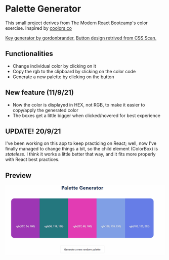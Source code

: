 # Palette Generator

This small project derives from The Modern React Bootcamp's color exercise. Inspired by [coolors.co](coolors.co)

[Key generator by gordonbrander.](https://gist.github.com/gordonbrander/2230317)
[Button design retrived from CSS Scan.](https://getcssscan.com/css-buttons-examples)

## Functionalities
* Change individual color by clicking on it
* Copy the rgb to the clipboard by clicking on the color code
* Generate a new palette by clicking on the button 

## New feature (11/9/21)
* Now the color is displayed in HEX, not RGB, to make it easier to copy/apply the generated color
* The boxes get a little bigger when clicked/hovered for best experience

## UPDATE! 20/9/21
I've been working on this app to keep practicing on React; well, now I've finally managed to change things a bit, so the child element (ColorBox) is *stateless*. I think it works a little better that way, and it fits more properly with React best practices.

## Preview
![](preview.gif)